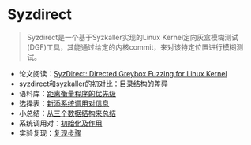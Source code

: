 # Syzdirect

> Syzdirect是一个基于Syzkaller实现的Linux Kernel定向灰盒模糊测试(DGF)工具，其能通过给定的内核commit，来对该特定位置进行模糊测试。

* 论文阅读：[SyzDirect: Directed Greybox Fuzzing for Linux Kernel](https://6eanut.github.io/PaperReading/SyzDirect/note.html)
* syzdirect和syzkaller的初对比：[目录结构的差异](syzdirect/00-note.md)
* 语料库：[距离衡量程序的优先级](syzdirect/01-Corpus.md)
* 选择表：[新添系统调用对信息](syzdirect/02-ChoiceTable.md)
* 小总结：[从三个数据结构来总结](syzdirect/04-check.md)
* 系统调用对：[初始化及作用](syzdirect/05-CallPairMap.md)
* 实验复现：[复现步骤](syzdirect/06-setup.md)
